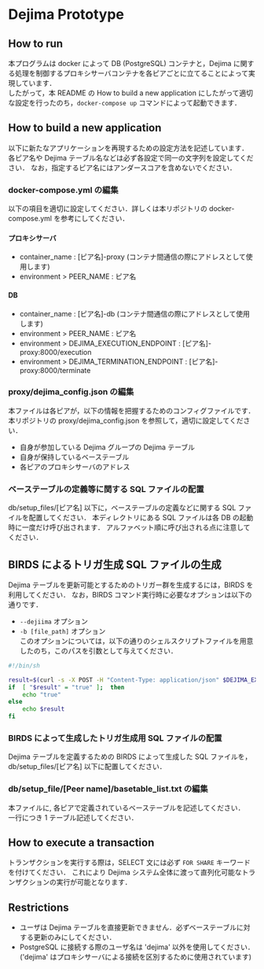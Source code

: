 # Dejima Prototype
## How to run
本プログラムは docker によって DB (PostgreSQL) コンテナと，Dejima に関する処理を制御するプロキシサーバコンテナを各ピアごとに立てることによって実現しています．  
したがって，本 README の How to build a new application にしたがって適切な設定を行ったのち，`docker-compose up` コマンドによって起動できます．  
## How to build a new application
以下に新たなアプリケーションを再現するための設定方法を記述しています．  
各ピア名や Dejima テーブル名などは必ず各設定で同一の文字列を設定してください．
なお，指定するピア名にはアンダースコアを含めないでください．
### docker-compose.yml の編集
以下の項目を適切に設定してください．詳しくは本リポジトリの docker-compose.yml を参考にしてください．
#### プロキシサーバ
- container_name : \[ピア名]-proxy (コンテナ間通信の際にアドレスとして使用します)
- environment > PEER_NAME : ピア名
#### DB
- container_name : \[ピア名]-db (コンテナ間通信の際にアドレスとして使用します)
- environment > PEER_NAME : ピア名
- environment > DEJIMA_EXECUTION_ENDPOINT : \[ピア名]-proxy:8000/execution
- environment > DEJIMA_TERMINATION_ENDPOINT : \[ピア名]-proxy:8000/terminate
### proxy/dejima_config.json の編集
本ファイルは各ピアが，以下の情報を把握するためのコンフィグファイルです．
本リポジトリの proxy/dejima_config.json を参照して，適切に設定してください．
- 自身が参加している Dejima グループの Dejima テーブル
- 自身が保持しているベーステーブル
- 各ピアのプロキシサーバのアドレス

### ベーステーブルの定義等に関する SQL ファイルの配置
db/setup_files/\[ピア名] 以下に，ベーステーブルの定義などに関する SQL ファイルを配置してください．
本ディレクトリにある SQL ファイルは各 DB の起動時に一度だけ呼び出されます．
アルファベット順に呼び出される点に注意してください．

## BIRDS によるトリガ生成 SQL ファイルの生成
Dejima テーブルを更新可能とするためのトリガー群を生成するには，BIRDS を利用してください．
なお，BIRDS コマンド実行時に必要なオプションは以下の通りです．
* `--dejiima` オプション
* `-b [file_path]` オプション  
このオプションについては，以下の通りのシェルスクリプトファイルを用意したのち，このパスを引数として与えてください．

```sh
#!/bin/sh

result=$(curl -s -X POST -H "Content-Type: application/json" $DEJIMA_EXECUTION_ENDPOINT -d "$1")
if  [ "$result" = "true" ];  then
    echo "true"
else 
    echo $result
fi
```

### BIRDS によって生成したトリガ生成用 SQL ファイルの配置
Dejima テーブルを定義するための BIRDS によって生成した SQL ファイルを，db/setup_files/\[ピア名] 以下に配置してください．

### db/setup_file/[Peer name]/basetable_list.txt の編集
本ファイルに, 各ピアで定義されているベーステーブルを記述してください．  
一行につき 1 テーブル記述してください．
## How to execute a transaction
トランザクションを実行する際は，SELECT 文には必ず `FOR SHARE` キーワードを付けてください．
これにより Dejima システム全体に渡って直列化可能なトランザクションの実行が可能となります．
## Restrictions
- ユーザは Dejima テーブルを直接更新できません．必ずベーステーブルに対する更新のみにしてください．
- PostgreSQL に接続する際のユーザ名は 'dejima' 以外を使用してください．('dejima' はプロキシサーバによる接続を区別するために使用されています)